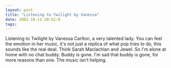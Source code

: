 ```yaml
---
layout: post
title: "Listening to Twilight by Vanessa"
date: 2002-10-11 20:52:0
tags: 
---
```


Listening to Twilight by Vanessa Carlton, a very talented lady. You can feel the emotion in her music, it's not just a replica of what pop tries to do, this sounds like the real deal. Think Sarah Maclachlan and Jewel. So I'm alone at home with no chat buddy. Buddy is gone. I'm sad that buddy is gone, for more reasons than one. The music isn't helping.

